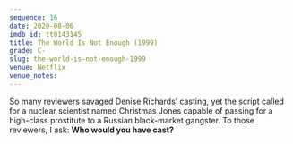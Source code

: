 ```yaml
---
sequence: 16
date: 2020-08-06
imdb_id: tt0143145
title: The World Is Not Enough (1999)
grade: C-
slug: the-world-is-not-enough-1999
venue: Netflix
venue_notes:
---
```


So many reviewers savaged Denise Richards’ casting, yet the script called for a nuclear scientist named Christmas Jones capable of passing for a high-class prostitute to a Russian black-market gangster. To those reviewers, I ask: **Who would you have cast?**
